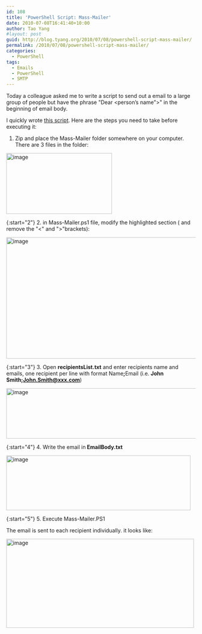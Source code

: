 ```yaml
---
id: 108
title: 'PowerShell Script: Mass-Mailer'
date: 2010-07-08T16:41:40+10:00
author: Tao Yang
#layout: post
guid: http://blog.tyang.org/2010/07/08/powershell-script-mass-mailer/
permalink: /2010/07/08/powershell-script-mass-mailer/
categories:
  - PowerShell
tags:
  - Emails
  - PowerShell
  - SMTP
---
```

Today a colleague asked me to write a script to send out a email to a large group of people but have the phrase "Dear &lt;person’s name"&gt;" in the beginning of email body.

I quickly wrote <a href="http://blog.tyang.org/wp-content/uploads/2010/07/Mass-Mailer.zip">this script</a>. Here are the steps you need to take before executing it:

1. Zip and place the Mass-Mailer folder somewhere on your computer. There are 3 files in the folder:

<a href="http://blog.tyang.org/wp-content/uploads/2010/07/image6.png"><img style="border: 0px;" src="http://blog.tyang.org/wp-content/uploads/2010/07/image_thumb6.png" border="0" alt="image" width="281" height="162" /></a>

{:start="2"}
2. in Mass-Mailer.ps1 file, modify the highlighted section ( and remove the "&lt;" and "&gt;"brackets):

<a href="http://blog.tyang.org/wp-content/uploads/2010/07/image7.png"><img style="border-width: 0px;" src="http://blog.tyang.org/wp-content/uploads/2010/07/image_thumb7.png" border="0" alt="image" width="580" height="323" /></a>

{:start="3"}
3. Open <strong>recipientsList.txt</strong> and enter recipients name and emails, one recipient per line with format Name<strong>;</strong>Email (i.e. <strong>John Smith;John.Smith@xxx.com</strong>)

<a href="http://blog.tyang.org/wp-content/uploads/2010/07/image8.png"><img style="border-width: 0px;" src="http://blog.tyang.org/wp-content/uploads/2010/07/image_thumb8.png" border="0" alt="image" width="506" height="134" /></a>

{:start="4"}
4. Write the email in<strong> EmailBody.txt</strong>

<a href="http://blog.tyang.org/wp-content/uploads/2010/07/image9.png"><img style="border-width: 0px;" src="http://blog.tyang.org/wp-content/uploads/2010/07/image_thumb9.png" border="0" alt="image" width="490" height="146" /></a>

{:start="5"}
5. Execute Mass-Mailer.PS1

The email is sent to each recipient individually. it looks like:

<a href="http://blog.tyang.org/wp-content/uploads/2010/07/image10.png"><img style="border-width: 0px;" src="http://blog.tyang.org/wp-content/uploads/2010/07/image_thumb10.png" border="0" alt="image" width="499" height="237" /></a>